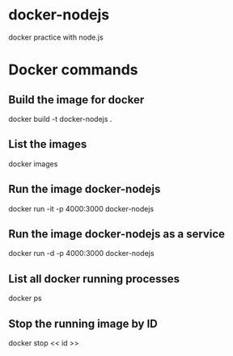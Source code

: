 # docker-nodejs
 docker practice with node.js
# Docker commands
## Build the image for docker
 docker build -t docker-nodejs .
## List the images
 docker images
## Run the image docker-nodejs
 docker run -it -p 4000:3000 docker-nodejs
## Run the image docker-nodejs as a service
 docker run -d -p 4000:3000 docker-nodejs
## List all docker running processes
 docker ps
## Stop the running image by ID
 docker stop << id >>

